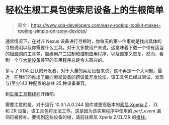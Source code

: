 # 轻松生根工具包使索尼设备上的生根简单

> 原文：<https://www.xda-developers.com/easy-rooting-toolkit-makes-rooting-simple-on-sony-devices/>

通常情况下，在对非 Nexus 设备进行寻根时，你每天的第一件事就是找出具体的寻根说明以及你需要什么工具。对于大多数用户来说，这意味着下载一个带有适当的[根漏洞](http://www.xda-developers.com/android/pwnmymoto-root-and-write-protection-bypass-for-the-moto-x-and-droid-ultra-maxx-mini/ "PwnMyMoto Root and Write Protection Bypass for the Moto X and Droid Ultra / Maxx / Mini")的工具包，超级用户二进制和控制应用程序，以及自定义恢复。然而，看到一个与[大量设备](http://www.xda-developers.com/android/framaroot-brings-one-click-root-to-various-devices/ "Framaroot Brings One-Click Root to Various Devices")兼容的实用程序总是令人高兴的。

多亏了 XDA 公认的开发者，对于大量的索尼设备来说，这不再是一个大问题。最近，在我们的[推出了面向索尼设备的](http://www.xda-developers.com/announcements/sony-cross-device-development-pilot/ "Sony Cross-Device Development Pilot")[跨设备开发论坛](http://forum.xda-developers.com/forumdisplay.php?f=2522)，该工具包已经过测试，发现与(至少)43 种配置的总共 25 种设备兼容。

到[生根工具箱线程](http://forum.xda-developers.com/showthread.php?t=2327472)开始吧。

需要注意的是，对于运行 10.3.1.A.0.244 固件或更高版本的[索尼 Xperia Z](http://forum.xda-developers.com/forumdisplay.php?f=2083) 、ZL 和 ZR 设备，该工具包将无法工作。这是因为该实用程序中使用的 *perf_event* 漏洞已被修补。要找到这些设备的根，请前往索尼 Xperia Z/ZL/ZR 的[根线](http://forum.xda-developers.com/showthread.php?t=2327472)。